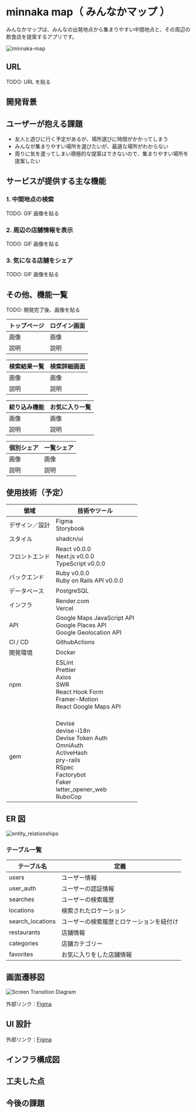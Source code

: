 # minnaka map（ みんなかマップ ）

みんなかマップは、みんなの出発地点から集まりやすい中間地点と、その周辺の飲食店を提案するアプリです。

![minnaka-map](https://github.com/user-attachments/assets/e6735103-6dcd-489d-82f8-404f47e603e8)

## URL

TODO: URL を貼る

## 開発背景

## ユーザーが抱える課題

- 友人と遊びに行く予定があるが、場所選びに時間がかかってしまう
- みんなが集まりやすい場所を選びたいが、最適な場所がわからない
- 周りに気を遣ってしまい積極的な提案はできないので、集まりやすい場所を提案したい

## サービスが提供する主な機能

### 1. 中間地点の検索

TODO: GIF 画像を貼る

### 2. 周辺の店舗情報を表示

TODO: GIF 画像を貼る

### 3. 気になる店舗をシェア

TODO: GIF 画像を貼る

## その他、機能一覧

TODO: 開発完了後、画像を貼る

| トップページ | ログイン画面 |
| ------------ | ------------ |
| 画像         | 画像         |
| 説明         | 説明         |

| 検索結果一覧 | 検索詳細画面 |
| ------------ | ------------ |
| 画像         | 画像         |
| 説明         | 説明         |

| 絞り込み機能 | お気に入り一覧 |
| ------------ | -------------- |
| 画像         | 画像           |
| 説明         | 説明           |

| 個別シェア | 一覧シェア |
| ---------- | ---------- |
| 画像       | 画像       |
| 説明       | 説明       |

## 使用技術（予定）

| 領域           | 技術やツール                                                                                                                                          |
| -------------- | ----------------------------------------------------------------------------------------------------------------------------------------------------- |
| デザイン／設計 | Figma<br>Storybook                                                                                                                                    |
| スタイル       | shadcn/ui                                                                                                                                             |
| フロントエンド | React v0.0.0<br>Next.js v0.0.0<br>TypeScript v0.0.0                                                                                                   |
| バックエンド   | Ruby v0.0.0<br>Ruby on Rails API v0.0.0                                                                                                               |
| データベース   | PostgreSQL                                                                                                                                            |
| インフラ       | Render.com<br>Vercel                                                                                                                                  |
| API            | Google Maps JavaScript API<br>Google Places API<br>Google Geolocation API                                                                             |
| CI / CD        | GithubActions                                                                                                                                         |
| 開発環境       | Docker                                                                                                                                                |
| npm            | ESLint<br>Prettier<br>Axios<br>SWR<br>React Hook Form<br>Framer-Motion<br>React Google Maps API                                                       |
| gem            | <br>Devise<br>devise-i18n<br>Devise Token Auth<br>OmniAuth<br>ActiveHash<br>pry-rails<br>RSpec<br>Factorybot<br>Faker<br>letter_opener_web<br>RuboCop |

## ER 図

![entity_relationships](https://github.com/user-attachments/assets/c681ba0e-b6a9-4ff8-84d0-a4a3e1e0c9b4)

### テーブル一覧

| テーブル名       | 定義                                     |
| ---------------- | ---------------------------------------- |
| users            | ユーザー情報                             |
| user_auth        | ユーザーの認証情報                       |
| searches         | ユーザーの検索履歴                       |
| locations        | 検索されたロケーション                   |
| search_locations | ユーザーの検索履歴とロケーションを紐付け |
| restaurants      | 店舗情報                                 |
| categories       | 店舗カテゴリー                           |
| favorites        | お気に入りをした店舗情報                 |

## 画面遷移図

![Screen Transition Diagram](https://github.com/teri-shiba/minnaka-map/assets/155863891/2317317e-4b4b-47c0-9401-fa8a69913cbd)

外部リンク：[Figma](https://figmashort.link/Zr5rwH)

## UI 設計

外部リンク：[Figma](https://figmashort.link/HQEHDF)

## インフラ構成図

## 工夫した点

## 今後の課題
